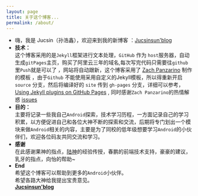 ```yaml
---
layout: page
title: 关于这个博客...
permalink: /about/
---
```

- 嗨，我是 Jucsin（孙浩鑫），欢迎来到我的新博客 ：[Jucsinsun'blog](http://jucsinyu.com/)
- **技术：**   
这个博客采用的是`Jekyll`框架进行文本处理，`GitHub` 作为 `host`服务器，自动生成`gitPages`主页，购买了阿里云三年的域名,每次写完代码只需要往`github`里`Push`就是可以了
，网站将自动跟新，这个博客采用了 [Zach Panzarino](https://github.com/zachpanz88?tab=repositories) 制作的模板 ，由于`Github` 不能使用采用自定义的Jekyll模板，所以得重新开启 `source` 分支，然后将编译好的 
`site` 传到 `gh-pages` 分支，详细可以参考，[Using  Jekyll plugins on GitHub Pages](http://ixti.net/software/2013/01/28/using-jekyll-plugins-on-github-pages.html) , 同时感谢` Zach Panzarino `的热情解惑  [issues](https://github.com/nandomoreirame/nandomoreira-jekyll-theme/issues/2)
- **目的：**   
主要将记录一些我自己`Android`探索，技术学习历程，一方面记录自己的学习积累，以方便促进自己和各位大神不断的探索和交流，后期将专门划出一个模块来做`Android`相关的内容，主要是为了同校的低年级想要学习`Android`的小伙伴们，欢迎各位码友共同交流和学习。   
- **感谢**   
在此感谢果神的指点，[陆神](https://ilulu.xyz/)的经验传授，春鹏的前端技术支持，豪豪的建议，乳牙的指点，向怡的帮助~  
- **End**    
 希望这个博客可以帮助到更多的`Android`小伙伴。  
 希望各路大神给我提出宝贵意见。   
**[Jucsinsun'blog](http://jucsinyu.com/)** 


